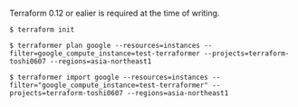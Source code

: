 Terraform 0.12 or ealier is required at the time of writing.

```shell
$ terraform init

$ terraformer plan google --resources=instances --filter=google_compute_instance=test-terraformer --projects=terraform-toshi0607 --regions=asia-northeast1

$ terraformer import google --resources=instances --filter="google_compute_instance=test-terraformer" --projects=terraform-toshi0607 --regions=asia-northeast1
```